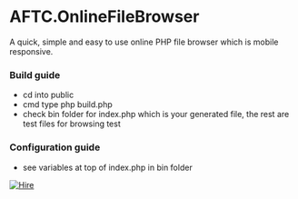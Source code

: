 # AFTC.OnlineFileBrowser
A quick, simple and easy to use online PHP file browser which is mobile responsive.


### Build guide

 - cd into public
 - cmd type php build.php
 - check bin folder for index.php which is your generated file, the rest are test files for browsing test

### Configuration guide
 - see variables at top of index.php in bin folder

 


<a href="http://pph.me/Darcey" target="_blank" title="I am available for hire, click here!">![Hire](http://www.allforthecode.com/images/pph_widget.jpg)</a>
